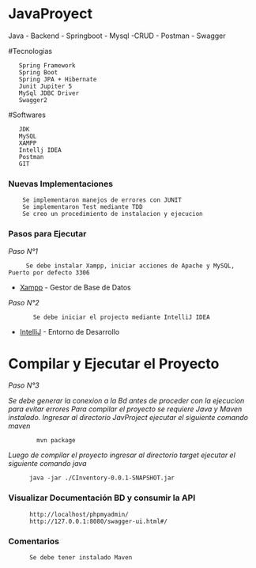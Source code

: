 # JavaProyect
Java - Backend - Springboot - Mysql -CRUD - Postman - Swagger

#Tecnologias
```
   Spring Framework
   Spring Boot
   Spring JPA + Hibernate
   Junit Jupiter 5
   MySql JDBC Driver
   Swagger2
```
#Softwares
```
   JDK
   MySQL
   XAMPP
   Intellj IDEA
   Postman
   GIT
```


### Nuevas Implementaciones

```
    Se implementaron manejos de errores con JUNIT
    Se implementaron Test mediante TDD
    Se creo un procedimiento de instalacion y ejecucion
```
    
### Pasos para Ejecutar
_Paso N°1_

```
     Se debe instalar Xampp, iniciar acciones de Apache y MySQL, Puerto por defecto 3306
```

   * [Xampp](https://www.apachefriends.org/es/index.html) - Gestor de Base de Datos
   
_Paso N°2_

```
       Se debe iniciar el projecto mediante IntelliJ IDEA
```
   * [IntelliJ](https://www.jetbrains.com/es-es/idea/download/) - Entorno de Desarrollo

# Compilar y Ejecutar el Proyecto
_Paso N°3_

_Se debe generar la conexion a la Bd antes de proceder con la ejecucion para evitar errores_
_Para compilar el proyecto se requiere Java y Maven instalado. Ingresar al directorio JavProject ejecutar el siguiente comando maven_

```
        mvn package
```

_Luego de compilar el proyecto ingresar al directorio target ejecutar el siguiente comando java_

```
      java -jar ./CInventory-0.0.1-SNAPSHOT.jar
```

### Visualizar Documentación BD y consumir la API

```
      http://localhost/phpmyadmin/
      http://127.0.0.1:8080/swagger-ui.html#/
```

### Comentarios
```
      Se debe tener instalado Maven
```
